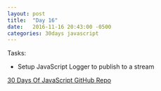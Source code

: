 ```yaml
---
layout: post
title:  "Day 16"
date:   2016-11-16 20:43:00 -0500
categories: 30days javascript
---
```

Tasks:

* Setup JavaScript Logger to publish to a stream

[30 Days Of JavaScript GitHub Repo](https://github.com/chrylarson/30DaysOfJavaScript)